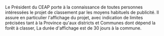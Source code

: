 Le Président du CEAP porte à la connaissance de toutes
personnes intéressées le projet de classement par les moyens habituels
de publicité.
Il assure en particulier l'affichage du projet, avec indica­tion de
limites précisées tant à la Province qu'aux districts et Communes dont
dépend la forêt à classer,
La durée d'affichage est de 30 jours à la commune.